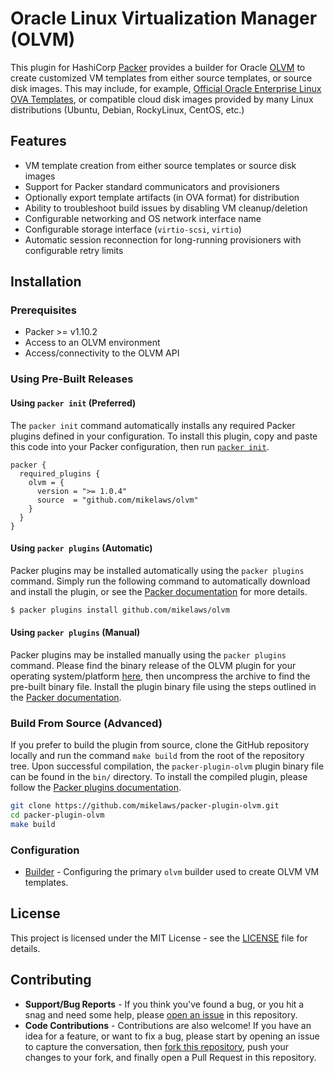 # Oracle Linux Virtualization Manager (OLVM)

This plugin for HashiCorp [Packer][packer-link] provides a builder for Oracle [OLVM][olvm-link] to create customized VM templates from either source templates, or source disk images. This may include, for example, [Official Oracle Enterprise Linux OVA Templates][oel-link], or compatible cloud disk images provided by many Linux distributions (Ubuntu, Debian, RockyLinux, CentOS, etc.)

## Features

- VM template creation from either source templates or source disk images
- Support for Packer standard communicators and provisioners
- Optionally export template artifacts (in OVA format) for distribution
- Ability to troubleshoot build issues by disabling VM cleanup/deletion
- Configurable networking and OS network interface name
- Configurable storage interface (`virtio-scsi`, `virtio`)
- Automatic session reconnection for long-running provisioners with configurable retry limits

## Installation

### Prerequisites

- Packer >= v1.10.2
- Access to an OLVM environment
- Access/connectivity to the OLVM API

### Using Pre-Built Releases

#### Using `packer init` (Preferred)

The `packer init` command automatically installs any required Packer plugins defined in your configuration. To install this plugin, copy and paste this code into your Packer configuration, then run [`packer init`][packer-init-link].

```hcl
packer {
  required_plugins {
    olvm = {
      version = ">= 1.0.4"
      source  = "github.com/mikelaws/olvm"
    }
  }
}
```

#### Using `packer plugins` (Automatic)

Packer plugins may be installed automatically using the `packer plugins` command. Simply run the following command to automatically download and install the plugin, or see the [Packer documentation][packer-plugins-link] for more details.

```sh
$ packer plugins install github.com/mikelaws/olvm
```

#### Using `packer plugins` (Manual)

Packer plugins may be installed manually using the `packer plugins` command. Please find the binary release of the OLVM plugin for your operating system/platform [here][release-link], then uncompress the archive to find the pre-built binary file. Install the plugin binary file using the steps outlined in the [Packer documentation][packer-plugins-link].

### Build From Source (Advanced)

If you prefer to build the plugin from source, clone the GitHub repository locally and run the command `make build` from the root of the repository tree. Upon successful compilation, the `packer-plugin-olvm` plugin binary file can be found in the `bin/` directory. To install the compiled plugin, please follow the [Packer plugins documentation][packer-plugins-link].

```bash
git clone https://github.com/mikelaws/packer-plugin-olvm.git
cd packer-plugin-olvm
make build
```

### Configuration

* [Builder](/docs/builders/README.md) - Configuring the primary `olvm` builder used to create OLVM VM templates.

## License

This project is licensed under the MIT License - see the [LICENSE](LICENSE) file for details.

## Contributing

* __Support/Bug Reports__ - If you think you've found a bug, or you hit a snag and need some help, please [open an issue][issue-link] in this repository.
* __Code Contributions__ - Contributions are also welcome! If you have an idea for a feature, or want to fix a bug, please start by opening an issue to capture the conversation, then [fork this repository][fork-link], push your changes to your fork, and finally open a Pull Request in this repository.

[olvm-link]: https://docs.oracle.com/en/virtualization/oracle-linux-virtualization-manager/
[oel-link]: https://yum.oracle.com/oracle-linux-templates.html
[packer-link]: https://www.packer.io/
[packer-plugins-link]: https://www.packer.io/docs/extending/plugins/#installing-plugins
[packer-init-link]: https://www.packer.io/docs/commands/init
[release-link]: https://github.com/mikelaws/packer-plugin-olvm/releases
[issue-link]: https://github.com/mikelaws/packer-plugin-olvm/issues
[fork-link]: https://github.com/mikelaws/packer-plugin-olvm#fork-destination-box
